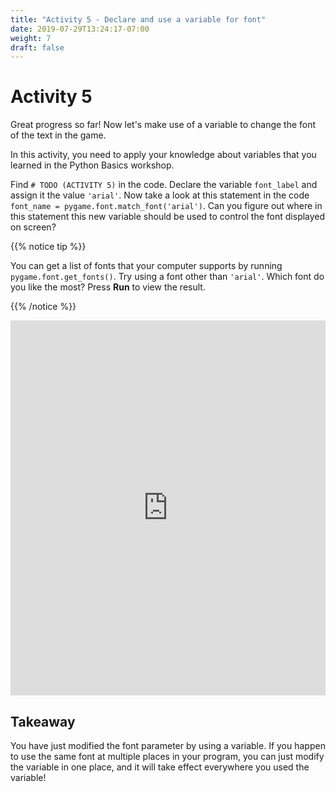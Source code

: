 ```yaml
---
title: "Activity 5 - Declare and use a variable for font"
date: 2019-07-29T13:24:17-07:00
weight: 7
draft: false
---
```


# Activity 5

Great progress so far! Now let's make use of a variable to change the font of the text in the game.

In this activity, you need to apply your knowledge about variables that you learned in the Python Basics workshop. 

Find `# TODO (ACTIVITY 5)` in the code. Declare the variable `font_label` and assign it the value `'arial'`. Now take a look at this statement in the code `font_name = pygame.font.match_font('arial')`. Can you figure out where in this statement this new variable should be used to control the font displayed on screen?

{{% notice tip %}}

You can get a list of fonts that your computer supports by running `pygame.font.get_fonts()`. Try using a font other than `'arial'`. Which font do you like the most? Press **Run** to view the result.

{{% /notice %}}

<iframe height="600px" width="100%" src="https://replit.com/@nuevofoundation/PongLessonStudent?lite=true" scrolling="no" frameborder="no" allowtransparency="true" allowfullscreen="true" sandbox="allow-forms allow-pointer-lock allow-popups allow-same-origin allow-scripts allow-modals"></iframe>

## Takeaway

You have just modified the font parameter by using a variable. If you happen to use the same font at multiple places in your program, you can just modify the variable in one place, and it will take effect everywhere you used the variable!
